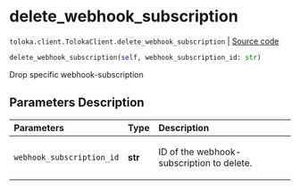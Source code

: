 # delete_webhook_subscription
`toloka.client.TolokaClient.delete_webhook_subscription` | [Source code](https://github.com/Toloka/toloka-kit/blob/v1.1.3/src/client/__init__.py#L3470)

```python
delete_webhook_subscription(self, webhook_subscription_id: str)
```

Drop specific webhook-subscription

## Parameters Description

| Parameters | Type | Description |
| :----------| :----| :-----------|
`webhook_subscription_id`|**str**|<p>ID of the webhook-subscription to delete.</p>
